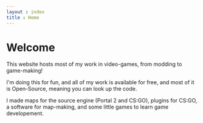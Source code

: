 ```yaml
---
layout : index
title : Home
---
```


# Welcome


This website hosts most of my work in video-games, from modding to game-making!

I'm doing this for fun, and all of my work is available for free, and most of it is Open-Source, meaning you can look up the code.

I made maps for the source engine (Portal 2 and CS:GO), plugins for CS:GO, a software for map-making, and some little games to learn game developement. 
